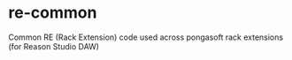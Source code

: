 # re-common
Common RE (Rack Extension) code used across pongasoft rack extensions (for Reason Studio DAW)
